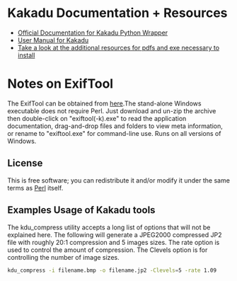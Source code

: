 # Kakadu Documentation + Resources

* [Official Documentation for Kakadu Python Wrapper](https://image-processing.readthedocs.io/en/latest/introduction.html)
* [User Manual for Kakadu](https://kakadusoftware.com/wp-content/uploads/2014/06/kdu_show.pdf)
* [Take a look at the additional resources for pdfs and exe necessary to install](/additional-resources)


# Notes on ExifTool

The ExifTool can be obtained from [here](https://exiftool.org).The stand-alone
Windows executable does not require Perl. Just download and un-zip the archive 
then double-click on "exiftool(-k).exe" to read the application documentation,
drag-and-drop files and folders to view meta information, or rename to 
"exiftool.exe" for command-line use. Runs on all versions of Windows.

## License

This is free software; you can redistribute it and/or modify it under the same
terms as [Perl](https://dev.perl.org/licenses/) itself.

## Examples Usage of Kakadu tools

The kdu_compress utility accepts a long list of options that will not be explained here. The following will generate a JPEG2000 compressed JP2 file with roughly 20:1 compression and 5 images sizes. The rate option is used to control the amount of compression. The Clevels option is for controlling the number of image sizes.

```sh
kdu_compress -i filename.bmp -o filename.jp2 -Clevels=5 -rate 1.09
```